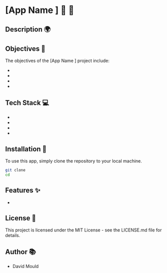 # [App Name ] 🦁 👑

## Description 🌍


## Objectives 🎯

The objectives of the [App Name ] project include:

- 
- 
- 

- 
## Tech Stack 💻

- 
- 
-
- 

## Installation 🔧

To use this app, simply clone the repository to your local machine.


```bash
git clone 
cd 
```

## Features ✨

- 

## License 📝

This project is licensed under the MIT License - see the LICENSE.md file for details.

## Author 📚

- David Mould


